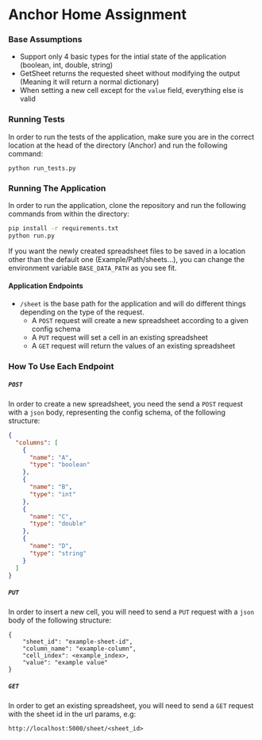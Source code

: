 # Anchor Home Assignment
### Base Assumptions
- Support only 4 basic types for the intial state of the application (boolean, int, double, string)
- GetSheet returns the requested sheet without modifying the output (Meaning it will return a normal dictionary)
- When setting a new cell except for the `value` field, everything else is valid 

### Running Tests
In order to run the tests of the application, make sure you are in the correct location at the head of the directory (Anchor) and run the following command:
```
python run_tests.py
```

### Running The Application
In order to run the application, clone the repository and run the following commands from within the directory:
```bash
pip install -r requirements.txt
python run.py
```
If you want the newly created spreadsheet files to be saved in a location other than the default one (Example/Path/sheets...), you can change the environment variable `BASE_DATA_PATH` as you see fit.

#### Application Endpoints
- `/sheet` is the base path for the application and will do different things depending on the type of the request.
    - A `POST` request will create a new spreadsheet according to a given config schema
    - A `PUT` request will set a cell in an existing spreadsheet
    - A `GET` request will return the values of an existing spreadsheet
    
### How To Use Each Endpoint
##### `POST`
In order to create a new spreadsheet, you need the send a `POST` request with a `json` body, representing the config schema, of the following structure:
```json
{
  "columns": [
    {
      "name": "A",
      "type": "boolean"
    },
    {
      "name": "B",
      "type": "int"
    },
    {
      "name": "C",
      "type": "double"
    },
    {
      "name": "D",
      "type": "string"
    }
  ]
}
```
##### `PUT`
In order to insert a new cell, you will need to send a `PUT` request with a `json` body of the following structure:
```
{
    "sheet_id": "example-sheet-id",
    "column_name": "example-column",
    "cell_index": <example_index>,
    "value": "example value"
}
```

##### `GET`
In order to get an existing spreadsheet, you will need to send a `GET` request with the sheet id in the url params, e.g:
```
http://localhost:5000/sheet/<sheet_id>
```
